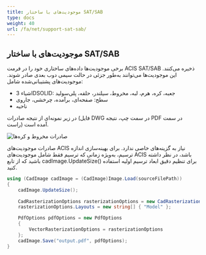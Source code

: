 ```yaml
---
title: موجودیت‌های با ساختار SAT/SAB
type: docs
weight: 40
url: /fa/net/support-sat-sab/
---
```


## **موجودیت‌های با ساختار SAT/SAB**

برخی موجودیت‌ها داده‌های ساختاری خود را در فرمت ACIS SAT/SAB ذخیره می‌کنند. این موجودیت‌ها می‌توانند به‌طور جزئی در حالت سیمی دوب بعدی صادر شوند. موجودیت‌های پشتیبانی‌شده شامل:

* اشیاء 3DSOLID: جعبه، کره، هرم، لبه، مخروط، سیلندر، حلقه، پلی‌سولید
* سطح: صفحه‌ای، برآمده، چرخشی، جاروی
* ناحیه

در زیر نمونه‌ای از نتیجه صادرات (فایل DWG در سمت چپ، نتیجه PDF در سمت راست) آمده است.

![صادرات مخروط و کره‌ها](/fa/_assets/coneAndSpheres.png)

صادرات موجودیت‌های ACIS نیاز به گزینه‌های خاصی ندارد. برای بهینه‌سازی اندازه ترسیم، به‌ویژه زمانی که ترسیم فقط شامل موجودیت‌های ACIS باشد، در نظر داشته باشید که از تابع cadImage.UpdateSize() برای تنظیم دقیق ابعاد ترسیم اولیه استفاده کنید.

```csharp
using (CadImage cadImage = (CadImage)Image.Load(sourceFilePath))
{
	cadImage.UpdateSize();
	
	CadRasterizationOptions rasterizationOptions = new CadRasterizationOptions();
	rasterizationOptions.Layouts = new string[] { "Model" };

	PdfOptions pdfOptions = new PdfOptions
	{
		VectorRasterizationOptions = rasterizationOptions
	};
	cadImage.Save("output.pdf", pdfOptions);
}
```
